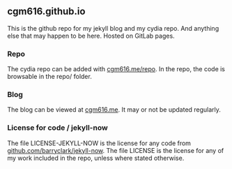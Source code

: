 ##  cgm616.github.io
This is the github repo for my jekyll blog and my cydia repo.
And anything else that may happen to be here. 
Hosted on GitLab pages.

### Repo
The cydia repo can be added with [cgm616.me/repo](http://cgm616.me/repo "add this in cydia").  In the repo, the code is browsable in the repo/ folder.

### Blog
The blog can be viewed at [cgm616.me](http://cgm616.me "blog"). It may or not be updated regularly.

### License for code / jekyll-now
The file LICENSE-JEKYLL-NOW is the license for any code from [github.com/barryclark/jekyll-now](https://github.com/barryclark/jekyll-now "jekyll-now").
The file LICENSE is the license for any of my work included in the repo, unless where stated otherwise.
